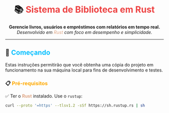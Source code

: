<h1 align="center">📚 <span style="color:#e44;">Sistema de Biblioteca em Rust</span></h1>

<p align="center">
  <b>Gerencie livros, usuários e empréstimos com relatórios em tempo real.</b><br>
  <i>Desenvolvido em <span style="color:#dea584;">Rust</span> com foco em desempenho e simplicidade.</i>
</p>

---

## 🚀 <span style="color:#00bfff;">Começando</span>

Estas instruções permitirão que você obtenha uma cópia do projeto em funcionamento na sua máquina local para fins de desenvolvimento e testes.

### 📋 <span style="color:#ffaa00;">Pré-requisitos</span>

✅ Ter o <span style="color:#dea584;"><b>Rust</b></span> instalado. Use o `rustup`:

```bash
curl --proto '=https' --tlsv1.2 -sSf https://sh.rustup.rs | sh
